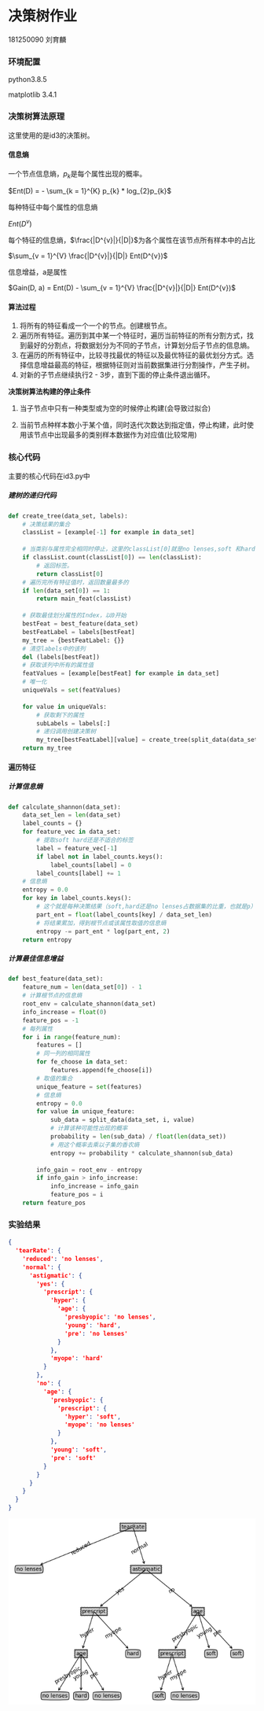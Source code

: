 # 决策树作业

181250090 刘育麟

### 环境配置

python3.8.5

matplotlib 3.4.1

### 决策树算法原理

这里使用的是id3的决策树。

#### 信息熵

一个节点信息熵，$p_k$是每个属性出现的概率。

$Ent(D) = - \sum_{k = 1}^{K} p_{k} * log_{2}p_{k}$

每种特征中每个属性的信息熵

$Ent(D^{v})$

每个特征的信息熵，$\frac{|D^{v}|}{|D|}$为各个属性在该节点所有样本中的占比

$\sum_{v = 1}^{V} \frac{|D^{v}|}{|D|} Ent(D^{v})$

信息增益，a是属性

$Gain(D, a) = Ent(D) - \sum_{v = 1}^{V} \frac{|D^{v}|}{|D|} Ent(D^{v})$

#### 算法过程

1. 将所有的特征看成一个一个的节点。创建根节点。
2. 遍历所有特征。遍历到其中某一个特征时，遍历当前特征的所有分割方式，找到最好的分割点，将数据划分为不同的子节点，计算划分后子节点的信息熵。
3. 在遍历的所有特征中，比较寻找最优的特征以及最优特征的最优划分方式。选择信息增益最高的特征，根据特征则对当前数据集进行分割操作，产生子树。
4. 对新的子节点继续执行2 - 3步，直到下面的停止条件退出循环。

**决策树算法构建的停止条件**

1. 当子节点中只有一种类型或为空的时候停止构建(会导致过拟合)

2. 当前节点种样本数小于某个值，同时迭代次数达到指定值，停止构建，此时使用该节点中出现最多的类别样本数据作为对应值(比较常用)

### 核心代码

主要的核心代码在id3.py中

##### 建树的递归代码

```python
def create_tree(data_set, labels):
    # 决策结果的集合
    classList = [example[-1] for example in data_set]

    # 当类别与属性完全相同时停止，这里的classList[0]就是no lenses,soft 和hard
    if classList.count(classList[0]) == len(classList):
        # 返回标签。
        return classList[0]
    # 遍历完所有特征值时，返回数量最多的
    if len(data_set[0]) == 1:
        return main_feat(classList)

    # 获取最佳划分属性的Index，以0开始
    bestFeat = best_feature(data_set)
    bestFeatLabel = labels[bestFeat]
    my_tree = {bestFeatLabel: {}}
    # 清空labels中的该列
    del (labels[bestFeat])
    # 获取该列中所有的属性值
    featValues = [example[bestFeat] for example in data_set]
    # 唯一化
    uniqueVals = set(featValues)

    for value in uniqueVals:
        # 获取剩下的属性
        subLabels = labels[:]
        # 递归调用创建决策树
        my_tree[bestFeatLabel][value] = create_tree(split_data(data_set, bestFeat, value), subLabels)
    return my_tree
```

#### 遍历特征

##### 计算信息熵

```python
def calculate_shannon(data_set):
    data_set_len = len(data_set)
    label_counts = {}
    for feature_vec in data_set:
        # 提取soft hard还是不适合的标签
        label = feature_vec[-1]
        if label not in label_counts.keys():
            label_counts[label] = 0
        label_counts[label] += 1
    # 信息熵
    entropy = 0.0
    for key in label_counts.keys():
        # 这个就是每种决策结果（soft,hard还是no lenses占数据集的比重，也就是p）
        part_ent = float(label_counts[key] / data_set_len)
        # 将结果累加，得到根节点或该属性取值的信息熵
        entropy -= part_ent * log(part_ent, 2)
    return entropy
```

##### 计算最佳信息增益

```python
def best_feature(data_set):
    feature_num = len(data_set[0]) - 1
    # 计算根节点的信息熵
    root_env = calculate_shannon(data_set)
    info_increase = float(0)
    feature_pos = -1
    # 每列属性
    for i in range(feature_num):
        features = []
        # 同一列的相同属性
        for fe_choose in data_set:
            features.append(fe_choose[i])
        # 取值的集合
        unique_feature = set(features)
        # 信息熵
        entropy = 0.0
        for value in unique_feature:
            sub_data = split_data(data_set, i, value)
            # 计算该种可能性出现的概率
            probability = len(sub_data) / float(len(data_set))
            # 用这个概率去乘以子集的香农熵
            entropy += probability * calculate_shannon(sub_data)

        info_gain = root_env - entropy
        if info_gain > info_increase:
            info_increase = info_gain
            feature_pos = i
    return feature_pos
```

### 实验结果

```json
{
  'tearRate': {
    'reduced': 'no lenses',
    'normal': {
      'astigmatic': {
        'yes': {
          'prescript': {
            'hyper': {
              'age': {
                'presbyopic': 'no lenses',
                'young': 'hard',
                'pre': 'no lenses'
              }
            },
            'myope': 'hard'
          }
        },
        'no': {
          'age': {
            'presbyopic': {
              'prescript': {
                'hyper': 'soft',
                'myope': 'no lenses'
              }
            },
            'young': 'soft',
            'pre': 'soft'
          }
        }
      }
    }
  }
}
```

![image-20210501205250241](assets/image-20210501205250241.png)
